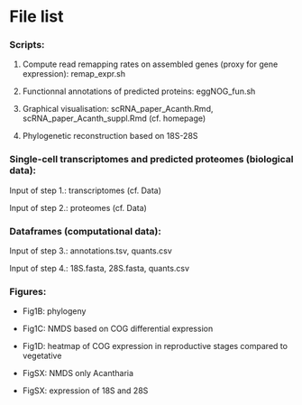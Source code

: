 # File list

### Scripts:

1. Compute read remapping rates on assembled genes (proxy for gene expression): remap_expr.sh

2. Functionnal annotations of predicted proteins: eggNOG_fun.sh

3. Graphical visualisation: scRNA_paper_Acanth.Rmd, scRNA_paper_Acanth_suppl.Rmd (cf. homepage)

4. Phylogenetic reconstruction based on 18S-28S


### Single-cell transcriptomes and predicted proteomes (biological data):

Input of step 1.: transcriptomes (cf. Data)

Input of step 2.: proteomes (cf. Data)


### Dataframes (computational data): 

Input of step 3.: annotations.tsv, quants.csv

Input of step 4.: 18S.fasta, 28S.fasta, quants.csv


### Figures:

* Fig1B: phylogeny

* Fig1C: NMDS based on COG differential expression

* Fig1D: heatmap of COG expression in reproductive stages compared to vegetative

* FigSX: NMDS only Acantharia

* FigSX: expression of 18S and 28S
